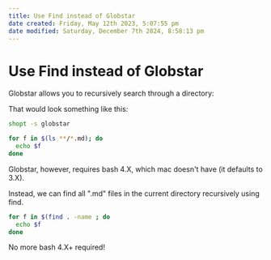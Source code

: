 ```yaml
---
title: Use Find instead of Globstar
date created: Friday, May 12th 2023, 5:07:55 pm
date modified: Saturday, December 7th 2024, 8:58:13 pm
---
```


# Use Find instead of Globstar

Globstar allows you to recursively search through a directory:

That would look something like this:

```sh
shopt -s globstar

for f in $(ls **/*.md); do
  echo $f
done
```

Globstar, however, requires bash 4.X, which mac doesn\'t have (it
defaults to 3.X).

Instead, we can find all \".md\" files in the current directory
recursively using find.

```sh
for f in $(find . -name ; do
  echo $f
done
```

No more bash 4.X+ required!
